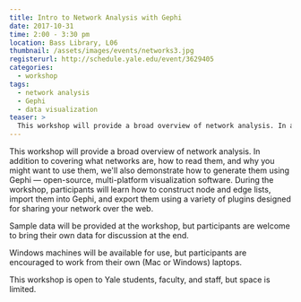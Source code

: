 ```yaml
---
title: Intro to Network Analysis with Gephi
date: 2017-10-31
time: 2:00 - 3:30 pm
location: Bass Library, L06
thumbnail: /assets/images/events/networks3.jpg
registerurl: http://schedule.yale.edu/event/3629405
categories:
  - workshop
tags:
  - network analysis
  - Gephi
  - data visualization
teaser: >
  This workshop will provide a broad overview of network analysis. In addition to covering what networks are, how to read them, and why you might want to use them, we'll also demonstrate how to generate them using Gephi — open-source, multi-platform visualization software. 
---
```


This workshop will provide a broad overview of network analysis. In addition to covering what networks are, how to read them, and why you might want to use them, we'll also demonstrate how to generate them using Gephi — open-source, multi-platform visualization software. During the workshop, participants will learn how to construct node and edge lists, import them into Gephi, and export them using a variety of plugins designed for sharing your network over the web. 

Sample data will be provided at the workshop, but participants are welcome to bring their own data for discussion at the end.

Windows machines will be available for use, but participants are encouraged to work from their own (Mac or Windows) laptops. 

This workshop is open to Yale students, faculty, and staff, but space is limited.
